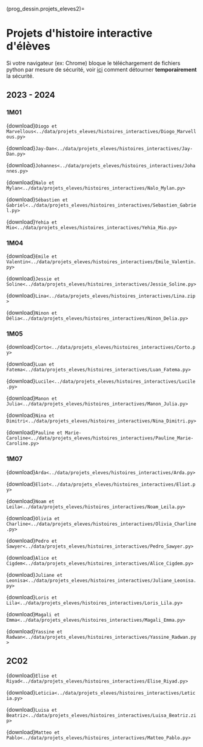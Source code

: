 (prog_dessin.projets_eleves2)=

# Projets d'histoire interactive d'élèves

Si votre navigateur (ex: Chrome) bloque le téléchargement de fichiers python par mesure de sécurité, voir <a href="https://www.autodesk.fr/support/technical/article/caas/sfdcarticles/sfdcarticles/FRA/This-file-is-dangerous-so-Chrome-has-blocked-it-message-received-when-downloading-ZIP-files-from-BIM-360-Team.html#:~:text=Pour%20le%20d%C3%A9sactiver%20temporairement%20%3A&text=S%C3%A9lectionnez%20Confidentialit%C3%A9%20et%20s%C3%A9curit%C3%A9%20sur,fen%C3%AAtre%20contextuelle%20suivante%20en%20d%C3%A9sactivant." target="_blank">ici</a> comment détourner **temporairement** la sécurité.

## 2023 - 2024

### 1M01

{download}`Diogo et Marvellous<../data/projets_eleves/histoires_interactives/Diogo_Marvellous.py>`

{download}`Jay-Dan<../data/projets_eleves/histoires_interactives/Jay-Dan.py>`

{download}`Johannes<../data/projets_eleves/histoires_interactives/Johannes.py>`

{download}`Nalo et Mylan<../data/projets_eleves/histoires_interactives/Nalo_Mylan.py>`

{download}`Sébastien et Gabriel<../data/projets_eleves/histoires_interactives/Sebastien_Gabriel.py>`

{download}`Yehia et Mio<../data/projets_eleves/histoires_interactives/Yehia_Mio.py>`

### 1M04

{download}`Emile et Valentin<../data/projets_eleves/histoires_interactives/Emile_Valentin.py>`

{download}`Jessie et Soline<../data/projets_eleves/histoires_interactives/Jessie_Soline.py>`

{download}`Lina<../data/projets_eleves/histoires_interactives/Lina.zip>`

{download}`Ninon et Délia<../data/projets_eleves/histoires_interactives/Ninon_Delia.py>`

### 1M05

{download}`Corto<../data/projets_eleves/histoires_interactives/Corto.py>`

{download}`Luan et Fatema<../data/projets_eleves/histoires_interactives/Luan_Fatema.py>`

{download}`Lucile<../data/projets_eleves/histoires_interactives/Lucile.py>`

{download}`Manon et Julia<../data/projets_eleves/histoires_interactives/Manon_Julia.py>`

{download}`Nina et Dimitri<../data/projets_eleves/histoires_interactives/Nina_Dimitri.py>`

{download}`Pauline et Marie-Caroline<../data/projets_eleves/histoires_interactives/Pauline_Marie-Caroline.py>`

### 1M07

{download}`Arda<../data/projets_eleves/histoires_interactives/Arda.py>`

{download}`Eliot<../data/projets_eleves/histoires_interactives/Eliot.py>`

{download}`Noam et Leila<../data/projets_eleves/histoires_interactives/Noam_Leila.py>`

{download}`Olivia et Charline<../data/projets_eleves/histoires_interactives/Olivia_Charline.py>`

{download}`Pedro et Sawyer<../data/projets_eleves/histoires_interactives/Pedro_Sawyer.py>`

{download}`Alice et Cigdem<../data/projets_eleves/histoires_interactives/Alice_Cigdem.py>`

{download}`Juliane et Leonisa<../data/projets_eleves/histoires_interactives/Juliane_Leonisa.py>`

{download}`Loris et Lila<../data/projets_eleves/histoires_interactives/Loris_Lila.py>`

{download}`Magali et Emma<../data/projets_eleves/histoires_interactives/Magali_Emma.py>`

{download}`Yassine et Radwan<../data/projets_eleves/histoires_interactives/Yassine_Radwan.py>`

## 2C02

{download}`Elise et Riyad<../data/projets_eleves/histoires_interactives/Elise_Riyad.py>`

{download}`Leticia<../data/projets_eleves/histoires_interactives/Leticia.py>`

{download}`Luisa et Beatriz<../data/projets_eleves/histoires_interactives/Luisa_Beatriz.zip>`

{download}`Matteo et Pablo<../data/projets_eleves/histoires_interactives/Matteo_Pablo.py>`
